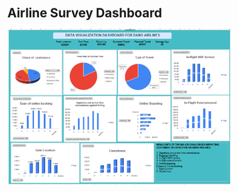# Airline Survey Dashboard

![](https://github.com/Blessingochai6/DANO-Airline-customer-survey-data-insights/blob/main/Airline%20Dashboard.PNG)
